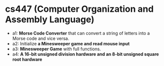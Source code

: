 # cs447 (Computer Organization and Assembly Language)
* a1: **Morse Code Converter** that can convert a string of letters into a Morse code and vice versa.
* a2: Initialize **a Minesweeper game and read mouse input**
* a3: **Minesweeper Game** with full functions.
* a4: **A 16-bit unsigned division hardware and an 8-bit unsigned square root hardware**
